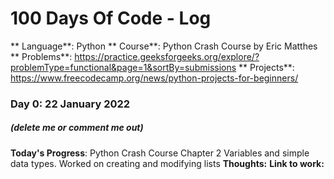 # 100 Days Of Code - Log

** Language**: Python
** Course**: Python Crash Course by Eric Matthes
** Problems**: https://practice.geeksforgeeks.org/explore/?problemType=functional&page=1&sortBy=submissions
** Projects**: https://www.freecodecamp.org/news/python-projects-for-beginners/


### Day 0: 22 January 2022
##### (delete me or comment me out)

**Today's Progress**: Python Crash Course Chapter 2 Variables and simple data types. Worked on creating and modifying lists
**Thoughts:** 
**Link to work:** 


